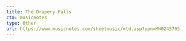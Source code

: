 ```yaml
---
title: The Drapery Falls
cta: musicnotes
type: Other
url: https://www.musicnotes.com/sheetmusic/mtd.asp?ppn=MN0245705
---
```

